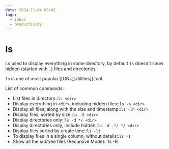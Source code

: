 ```yaml
---
date: 2024-11-04 08:42
tags:
  - inbox
  - productivity
---
```


# ls

Ls used to display everything in some directory, by default `ls` doesn't show hidden (started with `.`) files and directories.

`ls` is one of most popular [[GNU_Utilities]] tool.

List of common commands:

- List files in directory::`ls <dir>`
- Display everything in `<dir>`, including hidden files::`ls -a <dir>`
- Display all files, along with the size and timestamp::`ls -lh <dir>`
- Display files, sorted by size::`ls -S <dir>`
- Display directories only::`ls -d */ <dir>`
- Display directories only, include hidden::`ls -d .*/ */ <dir>`
- Display files sorted by create time::`ls -lt`
- To display files in a single column, without details::`ls -1`
- Show all the subtree files (Recursive Mode)::`ls -R
